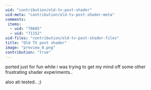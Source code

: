 ```yaml
---
uid: "contribution/old-tv-post-shader"
uid-meta: "contribution/old-tv-post-shader-meta"
comments: 
 items: 
  - uid: "70605"
  - uid: "71152"
uid-files: "contribution/old-tv-post-shader-files"
title: "Old TV post shader"
image: "preview_0.png"
contribution: "true"
---
```


ported just for fun while i was trying to get my mind off some other frustrating shader experiments..

also ati tested.. ;)